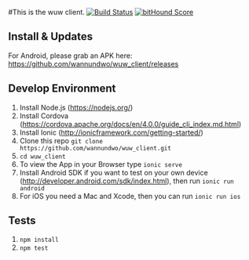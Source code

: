 #This is the wuw client.
[![Build Status](https://travis-ci.org/wannundwo/wuw_client.svg?branch=master)](https://travis-ci.org/wannundwo/wuw_client)
[![bitHound Score](https://www.bithound.io/github/wannundwo/wuw_client/badges/score.svg)](https://www.bithound.io/github/wannundwo/wuw_client)

## Install & Updates
For Android, please grab an APK here: https://github.com/wannundwo/wuw_client/releases

## Develop Environment
1. Install Node.js (https://nodejs.org/)
2. Install Cordova (https://cordova.apache.org/docs/en/4.0.0/guide_cli_index.md.html)
3. Install Ionic (http://ionicframework.com/getting-started/)
4. Clone this repo `git clone https://github.com/wannundwo/wuw_client.git`
5. `cd wuw_client`
6. To view the App in your Browser type `ionic serve`
7. Install Android SDK if you want to test on your own device (http://developer.android.com/sdk/index.html), then run `ionic run android`
8. For iOS you need a Mac and Xcode, then you can run `ionic run ios`

## Tests
1. `npm install`
2. `npm test`

